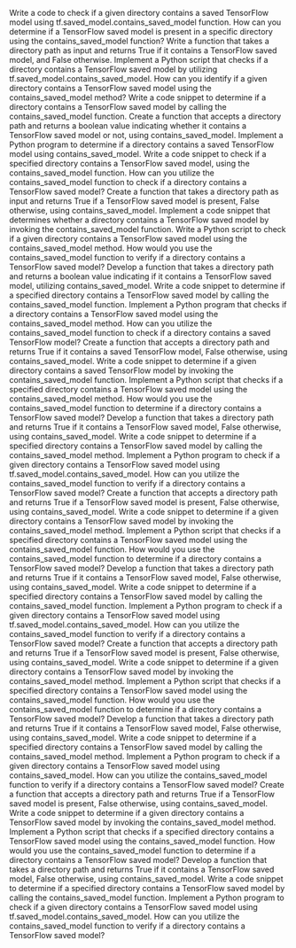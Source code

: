Write a code to check if a given directory contains a saved TensorFlow model using tf.saved_model.contains_saved_model function.
How can you determine if a TensorFlow saved model is present in a specific directory using the contains_saved_model function?
Write a function that takes a directory path as input and returns True if it contains a TensorFlow saved model, and False otherwise.
Implement a Python script that checks if a directory contains a TensorFlow saved model by utilizing tf.saved_model.contains_saved_model.
How can you identify if a given directory contains a TensorFlow saved model using the contains_saved_model method?
Write a code snippet to determine if a directory contains a TensorFlow saved model by calling the contains_saved_model function.
Create a function that accepts a directory path and returns a boolean value indicating whether it contains a TensorFlow saved model or not, using contains_saved_model.
Implement a Python program to determine if a directory contains a saved TensorFlow model using contains_saved_model.
Write a code snippet to check if a specified directory contains a TensorFlow saved model, using the contains_saved_model function.
How can you utilize the contains_saved_model function to check if a directory contains a TensorFlow saved model?
Create a function that takes a directory path as input and returns True if a TensorFlow saved model is present, False otherwise, using contains_saved_model.
Implement a code snippet that determines whether a directory contains a TensorFlow saved model by invoking the contains_saved_model function.
Write a Python script to check if a given directory contains a TensorFlow saved model using the contains_saved_model method.
How would you use the contains_saved_model function to verify if a directory contains a TensorFlow saved model?
Develop a function that takes a directory path and returns a boolean value indicating if it contains a TensorFlow saved model, utilizing contains_saved_model.
Write a code snippet to determine if a specified directory contains a TensorFlow saved model by calling the contains_saved_model function.
Implement a Python program that checks if a directory contains a TensorFlow saved model using the contains_saved_model method.
How can you utilize the contains_saved_model function to check if a directory contains a saved TensorFlow model?
Create a function that accepts a directory path and returns True if it contains a saved TensorFlow model, False otherwise, using contains_saved_model.
Write a code snippet to determine if a given directory contains a saved TensorFlow model by invoking the contains_saved_model function.
Implement a Python script that checks if a specified directory contains a TensorFlow saved model using the contains_saved_model method.
How would you use the contains_saved_model function to determine if a directory contains a TensorFlow saved model?
Develop a function that takes a directory path and returns True if it contains a TensorFlow saved model, False otherwise, using contains_saved_model.
Write a code snippet to determine if a specified directory contains a TensorFlow saved model by calling the contains_saved_model method.
Implement a Python program to check if a given directory contains a TensorFlow saved model using tf.saved_model.contains_saved_model.
How can you utilize the contains_saved_model function to verify if a directory contains a TensorFlow saved model?
Create a function that accepts a directory path and returns True if a TensorFlow saved model is present, False otherwise, using contains_saved_model.
Write a code snippet to determine if a given directory contains a TensorFlow saved model by invoking the contains_saved_model method.
Implement a Python script that checks if a specified directory contains a TensorFlow saved model using the contains_saved_model function.
How would you use the contains_saved_model function to determine if a directory contains a TensorFlow saved model?
Develop a function that takes a directory path and returns True if it contains a TensorFlow saved model, False otherwise, using contains_saved_model.
Write a code snippet to determine if a specified directory contains a TensorFlow saved model by calling the contains_saved_model function.
Implement a Python program to check if a given directory contains a TensorFlow saved model using tf.saved_model.contains_saved_model.
How can you utilize the contains_saved_model function to verify if a directory contains a TensorFlow saved model?
Create a function that accepts a directory path and returns True if a TensorFlow saved model is present, False otherwise, using contains_saved_model.
Write a code snippet to determine if a given directory contains a TensorFlow saved model by invoking the contains_saved_model method.
Implement a Python script that checks if a specified directory contains a TensorFlow saved model using the contains_saved_model function.
How would you use the contains_saved_model function to determine if a directory contains a TensorFlow saved model?
Develop a function that takes a directory path and returns True if it contains a TensorFlow saved model, False otherwise, using contains_saved_model.
Write a code snippet to determine if a specified directory contains a TensorFlow saved model by calling the contains_saved_model method.
Implement a Python program to check if a given directory contains a TensorFlow saved model using contains_saved_model.
How can you utilize the contains_saved_model function to verify if a directory contains a TensorFlow saved model?
Create a function that accepts a directory path and returns True if a TensorFlow saved model is present, False otherwise, using contains_saved_model.
Write a code snippet to determine if a given directory contains a TensorFlow saved model by invoking the contains_saved_model method.
Implement a Python script that checks if a specified directory contains a TensorFlow saved model using the contains_saved_model function.
How would you use the contains_saved_model function to determine if a directory contains a TensorFlow saved model?
Develop a function that takes a directory path and returns True if it contains a TensorFlow saved model, False otherwise, using contains_saved_model.
Write a code snippet to determine if a specified directory contains a TensorFlow saved model by calling the contains_saved_model function.
Implement a Python program to check if a given directory contains a TensorFlow saved model using tf.saved_model.contains_saved_model.
How can you utilize the contains_saved_model function to verify if a directory contains a TensorFlow saved model?